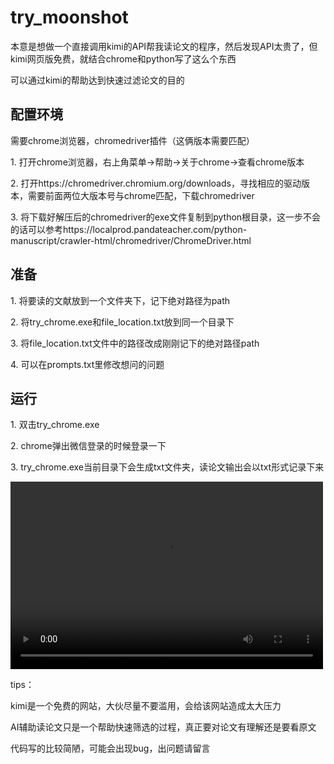 <h1>try_moonshot</h1>
  <p>本意是想做一个直接调用kimi的API帮我读论文的程序，然后发现API太贵了，但kimi网页版免费，就结合chrome和python写了这么个东西</p>
  <p>可以通过kimi的帮助达到快速过滤论文的目的</p>

<h2>配置环境</h2>
  
<p>需要chrome浏览器，chromedriver插件（这俩版本需要匹配）</p>
<p>1. 打开chrome浏览器，右上角菜单→帮助→关于chrome→查看chrome版本</p>
<p>2. 打开https://chromedriver.chromium.org/downloads，寻找相应的驱动版本，需要前面两位大版本号与chrome匹配，下载chromedriver</p>
<p>3. 将下载好解压后的chromedriver的exe文件复制到python根目录，这一步不会的话可以参考https://localprod.pandateacher.com/python-manuscript/crawler-html/chromedriver/ChromeDriver.html</p>

<h2>准备</h2>

<p>1. 将要读的文献放到一个文件夹下，记下绝对路径为path</p>
<p>2. 将try_chrome.exe和file_location.txt放到同一个目录下</p>
<p>3. 将file_location.txt文件中的路径改成刚刚记下的绝对路径path</p>
<p>4. 可以在prompts.txt里修改想问的问题</p>

<h2>运行</h2>

<p>1. 双击try_chrome.exe</p>
<p>2. chrome弹出微信登录的时候登录一下</p>
<p>3. try_chrome.exe当前目录下会生成txt文件夹，读论文输出会以txt形式记录下来</p>

<video src="master/演示视频.mp4" controls="controls" width="500" height="300"></video>

<p>tips：</p>
<p>kimi是一个免费的网站，大伙尽量不要滥用，会给该网站造成太大压力</p>
<p>AI辅助读论文只是一个帮助快速筛选的过程，真正要对论文有理解还是要看原文</p>
<p>代码写的比较简陋，可能会出现bug，出问题请留言</p>
